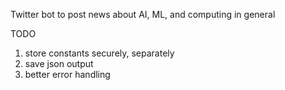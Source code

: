Twitter bot to post news about AI, ML, and computing in general

TODO
1) store constants securely, separately
2) save json output
3) better error handling

